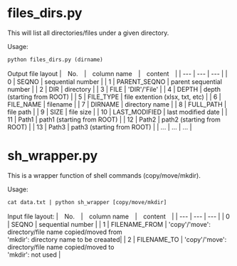 # files_dirs.py
This will list all directories/files under a given directory.

Usage:
```
python files_dirs.py (dirname)
```

Output file layout
 |　No.　|　column name　|　content　|
 | --- | --- | --- |
 | 0 | SEQNO | sequential number |
 | 1 | PARENT_SEQNO | parent sequential number |
 | 2 | DIR | directory |
 | 3 | FILE | 'DIR'/'File' |
 | 4 | DEPTH | depth (starting from ROOT) |
 | 5 | FILE_TYPE | file extention (xlsx, txt, etc) |
 | 6 | FILE_NAME | filename |
 | 7 | DIRNAME | directory name |
 | 8 | FULL_PATH | file path |
 | 9 | SIZE | file size |
 | 10 | LAST_MODIFIED | last modified date |
 | 11 | Path1 | path1 (starting from ROOT) |
 | 12 | Path2 | path2 (starting from ROOT) |
 | 13 | Path3 | path3 (starting from ROOT) |
 | ... | ... | ... | 

# sh_wrapper.py
This is a wrapper function of shell commands (copy/move/mkdir).

Usage:
```
cat data.txt | python sh_wrapper [copy/move/mkdir]
```

Input file layout:
 |　No.　|　column name　|　content　|
 | --- | --- | --- |
 | 0 | SEQNO | sequential number |
 | 1 | FILENAME_FROM | 'copy'/'move': directory/file name copied/moved from <br> 'mkdir': directory name to be creaated|
 | 2 | FILENAME_TO | 'copy'/'move': directory/file name copied/moved to <br> 'mkdir': not used |
 

